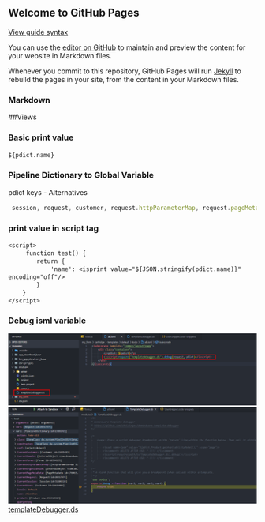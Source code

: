 ## Welcome to GitHub Pages
[View guide syntax](https://chienpham92.github.io/SFCC-Note/guide)

You can use the [editor on GitHub](https://github.com/chienpham92/SFCC-Note/edit/master/index.md) to maintain and preview the content for your website in Markdown files.

Whenever you commit to this repository, GitHub Pages will run [Jekyll](https://jekyllrb.com/) to rebuild the pages in your site, from the content in your Markdown files.

### Markdown

##Views

### Basic print value
`${pdict.name}`
###  Pipeline Dictionary to Global Variable
pdict	keys - Alternatives <br/>
```javascript 
 session, request, customer, request.httpParameterMap, request.pageMetaData, session.forms
```
### print value in script tag

    <script>
         function test() {
            return {
                'name': <isprint value="${JSON.stringify(pdict.name)}" encoding="off"/>
            }
        }
    </script>

### Debug isml variable 
![step 1](/debug/debug_isml.png)
![step 2](/debug/debug_isml_result.png)
[templateDebugger.ds](/debug/templateDebugger.ds)
